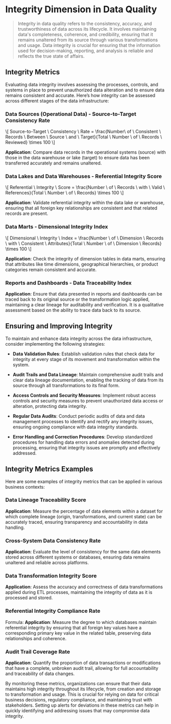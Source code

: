 # Integrity Dimension in Data Quality
> Integrity in data quality refers to the consistency, accuracy, and trustworthiness of data across its lifecycle. It involves maintaining data's completeness, coherence, and credibility, ensuring that it remains unaltered from its source through various transformations and usage. Data integrity is crucial for ensuring that the information used for decision-making, reporting, and analysis is reliable and reflects the true state of affairs.

## Integrity Metrics
Evaluating data integrity involves assessing the processes, controls, and systems in place to prevent unauthorized data alteration and to ensure data remains consistent and accurate. Here’s how integrity can be assessed across different stages of the data infrastructure:

### Data Sources (Operational Data) - Source-to-Target Consistency Rate
\\[ Source-to-Target \ Consistency \ Rate = \frac{Number\ of \ Consistent \ Records \ Between \ Source \ and \ Target}{Total \ Number \ of \ Records \ Reviewed} \times 100 \\]

**Application**: Compare data records in the operational systems (source) with those in the data warehouse or lake (target) to ensure data has been transferred accurately and remains unaltered.

### Data Lakes and Data Warehouses - Referential Integrity Score
\\[ Referential \ Integrity \ Score = \frac{Number \ of \ Records \ with \ Valid \ References}{Total \ Number \ of \ Records} \times 100 \\]

**Application**: Validate referential integrity within the data lake or warehouse, ensuring that all foreign key relationships are consistent and that related records are present.

### Data Marts - Dimensional Integrity Index
\\[ Dimensional \ Integrity \ Index = \frac{Number \ of \ Dimension \ Records \ with \ Consistent \ Attributes}{Total \ Number \ of \ Dimension \ Records} \times 100 \\]

**Application**: Check the integrity of dimension tables in data marts, ensuring that attributes like time dimensions, geographical hierarchies, or product categories remain consistent and accurate.

### Reports and Dashboards - Data Traceability Index
**Application**: Ensure that data presented in reports and dashboards can be traced back to its original source or the transformation logic applied, maintaining a clear lineage for auditability and verification. It is a qualitative assessment based on the ability to trace data back to its source.

## Ensuring and Improving Integrity
To maintain and enhance data integrity across the data infrastructure, consider implementing the following strategies:

* **Data Validation Rules**:
  Establish validation rules that check data for integrity at every stage of its movement and transformation within the system.

* **Audit Trails and Data Lineage**:
  Maintain comprehensive audit trails and clear data lineage documentation, enabling the tracking of data from its source through all transformations to its final form.

* **Access Controls and Security Measures**:
  Implement robust access controls and security measures to prevent unauthorized data access or alteration, protecting data integrity.

* **Regular Data Audits**:
  Conduct periodic audits of data and data management processes to identify and rectify any integrity issues, ensuring ongoing compliance with data integrity standards.

* **Error Handling and Correction Procedures**:
  Develop standardized procedures for handling data errors and anomalies detected during processing, ensuring that integrity issues are promptly and effectively addressed.

## Integrity Metrics Examples
Here are some examples of integrity metrics that can be applied in various business contexts:

### Data Lineage Traceability Score
**Application**: Measure the percentage of data elements within a dataset for which complete lineage (origin, transformations, and current state) can be accurately traced, ensuring transparency and accountability in data handling.

### Cross-System Data Consistency Rate
**Application**: Evaluate the level of consistency for the same data elements stored across different systems or databases, ensuring data remains unaltered and reliable across platforms.

### Data Transformation Integrity Score
**Application**: Assess the accuracy and correctness of data transformations applied during ETL processes, maintaining the integrity of data as it is processed and stored.

### Referential Integrity Compliance Rate
Formula: 
**Application**: Measure the degree to which databases maintain referential integrity by ensuring that all foreign key values have a corresponding primary key value in the related table, preserving data relationships and coherence.

### Audit Trail Coverage Rate
**Application**: Quantify the proportion of data transactions or modifications that have a complete, unbroken audit trail, allowing for full accountability and traceability of data changes.

By monitoring these metrics, organizations can ensure that their data maintains high integrity throughout its lifecycle, from creation and storage to transformation and usage. This is crucial for relying on data for critical business decisions, regulatory compliance, and maintaining trust with stakeholders. Setting up alerts for deviations in these metrics can help in quickly identifying and addressing issues that may compromise data integrity.
